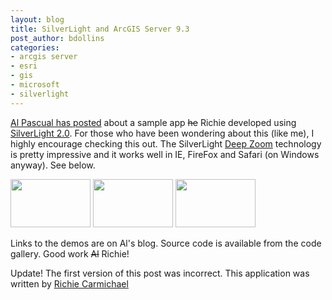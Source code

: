```yaml
---
layout: blog
title: SilverLight and ArcGIS Server 9.3
post_author: bdollins
categories:
- arcgis server
- esri
- gis
- microsoft
- silverlight
---
```


<a href="http://alpascual.com/blog/al/archive/2008/08/14/esri-silverlight-control-up-on-the-code-gallery.aspx">Al Pascual has posted</a> about a sample app <del datetime="00">he</del> Richie developed using <a href="http://silverlight.net/">SilverLight 2.0</a>. For those who have been wondering about this (like me), I highly encourage checking this out. The SilverLight <a href="http://labs.live.com/Silverlight+2+Deep+Zoom.aspx">Deep Zoom</a> technology is pretty impressive and it works well in IE, FireFox and Safari (on Windows anyway). See below.

<a href="http://geobabble.files.wordpress.com/2008/08/silverlight_ie_win.png"><img alt="" class="alignnone size-thumbnail wp-image-277" height="77" src="http://geobabble.files.wordpress.com/2008/08/silverlight_ie_win.png?w=128" width="128" /></a> <a href="http://geobabble.files.wordpress.com/2008/08/silverlight_firefox_win.png"><img alt="" class="alignnone size-thumbnail wp-image-277" height="77" src="http://geobabble.files.wordpress.com/2008/08/silverlight_firefox_win.png?w=128" width="128" /></a> <a href="http://geobabble.files.wordpress.com/2008/08/silverlight_safari_win.png"><img alt="" class="alignnone size-thumbnail wp-image-279" height="77" src="http://geobabble.files.wordpress.com/2008/08/silverlight_safari_win.png?w=128" width="128" /></a>

Links to the demos are on Al's blog. Source code is available from the code gallery. Good work <del datetime="00">Al</del> Richie!

Update! The first version of this post was incorrect. This application was written by <a href="http://mrrichie.spaces.live.com/blog/cns!DD16C3F34F4D913E!1841.entry">Richie Carmichael</a>